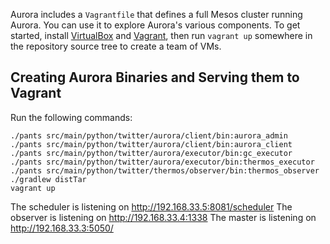 Aurora includes a `Vagrantfile` that defines a full Mesos cluster running Aurora. You can use it to
explore Aurora's various components. To get started, install
[VirtualBox](https://www.virtualbox.org/) and [Vagrant](http://www.vagrantup.com/), then run `vagrant up` somewhere in the repository source tree to create a team of VMs.

Creating Aurora Binaries and Serving them to Vagrant
----------------------------------------------------
Run the following commands:

    ./pants src/main/python/twitter/aurora/client/bin:aurora_admin
    ./pants src/main/python/twitter/aurora/client/bin:aurora_client
    ./pants src/main/python/twitter/aurora/executor/bin:gc_executor
    ./pants src/main/python/twitter/aurora/executor/bin:thermos_executor
    ./pants src/main/python/twitter/thermos/observer/bin:thermos_observer
    ./gradlew distTar
    vagrant up

The scheduler is listening on http://192.168.33.5:8081/scheduler
The observer is listening on http://192.168.33.4:1338
The master is listening on http://192.168.33.3:5050/
